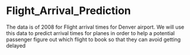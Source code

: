 # Flight_Arrival_Prediction
The data is of 2008 for Flight arrival times for Denver airport. We will use this data to predict arrival times for planes in order to help a potential passenger figure out which flight to book so that they can avoid getting delayed

